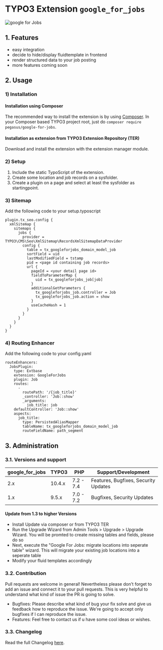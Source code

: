 # TYPO3 Extension ``google_for_jobs``

![google for Jobs](https://github.com/pegasuswerbeagentur/google_for_jobs/blob/master/Resources/Public/Icons/git-repo-teaser.JPG)

## 1. Features

- easy integration
- decide to hide/display fluidtemplate in frontend
- render structured data to your job posting
- more features coming soon

## 2. Usage

### 1) Installation

#### Installation using Composer

The recommended way to install the extension is by using [Composer][1]. In your Composer based TYPO3 project root, just do `composer require pegasus/google-for-jobs`. 

#### Installation as extension from TYPO3 Extension Repository (TER)

Download and install the extension with the extension manager module.

### 2) Setup

1) Include the static TypoScript of the extension.
2) Create some location and job records on a sysfolder.
3) Create a plugin on a page and select at least the sysfolder as startingpoint.

### 3) Sitemap

Add the following code to your setup.typoscript
```
plugin.tx_seo.config {
  xmlSitemap {
    sitemaps {
      jobs {
        provider = TYPO3\CMS\Seo\XmlSitemap\RecordsXmlSitemapDataProvider
        config {
          table = tx_googleforjobs_domain_model_job
          sortField = uid
          lastModifiedField = tstamp
          pid = <page id containing job records>
          url {
            pageId = <your detail page id>
            fieldToParameterMap {
              uid = tx_googleforjobs_job[job]
            }
            additionalGetParameters {
              tx_googleforjobs_job.controller = Job
              tx_googleforjobs_job.action = show
            }
            useCacheHash = 1
          }
        }
      }
    }
  }
}
```

### 4) Routing Enhancer

Add the following code to your config.yaml
```
routeEnhancers:
  JobsPlugin:
    type: Extbase
    extension: GoogleForJobs
    plugin: Job
    routes:
      -
        routePath: '/{job_title}'
        _controller: 'Job::show'
        _arguments:
          job_title: job
    defaultController: 'Job::show'
    aspects:
      job_title:
        type: PersistedAliasMapper
        tableName: tx_googleforjobs_domain_model_job
        routeFieldName: path_segment
```

## 3. Administration

### 3.1. Versions and support

| google_for_jobs  | TYPO3      | PHP       | Support/Development                     |
| ---------------- | ---------- | ----------|---------------------------------------- |
| 2.x              | 10.4.x     | 7.2 - 7.4 | Features, Bugfixes, Security Updates    |
| 1.x              | 9.5.x      | 7.0 - 7.2 | Bugfixes, Security Updates              |

#### Update from 1.3 to higher Versions
- Install Update via composer or from TYPO3 TER
- Run the Upgrade Wizard from Admin Tools > Upgrade > Upgrade Wizard. You will be promted to create missing tables and fields, please do so
- Next, execute the "Google For Jobs: migrate locations into seperate table" wizard. This will migrate your existing job locations into a seperate table
- Modify your fluid templates accordingly

### 3.2. Contribution

Pull requests are welcome in general! Nevertheless please don't forget to add an issue and connect it to your pull requests. This
is very helpful to understand what kind of issue the PR is going to solve.

- Bugfixes: Please describe what kind of bug your fix solve and give us feedback how to reproduce the issue. We're going
to accept only bugfixes if I can reproduce the issue.
- Features: Feel free to contact us if u have some cool ideas or wishes.

[1]: https://getcomposer.org/

### 3.3. Changelog

Read the full Changelog [here](./CHANGELOG.md).
